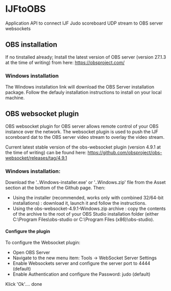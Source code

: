 # IJFtoOBS
Application API to connect IJF Judo scoreboard UDP stream to OBS server websockets

## OBS installation
If no tinstalled already; Install the latest version of OBS server (version 27.1.3 at the time of writing) from here: https://obsproject.com/
### Windows installation
The Windows installation link will download the OBS Server installation package. Follow the defauly installation instructions to install on your local machine.

## OBS websocket plugin
OBS websocket plugin for OBS server allows remote control of your OBS instance over the network. 
The websocket plugin is used to push the IJF scoreboard dat to the OBS server video stream to overlay the video stream.

Current latest stable version of the obs-websocket plugin (version 4.9.1 at the time of writing) can be found here: https://github.com/obsproject/obs-websocket/releases/tag/4.9.1
### Windows installation:
Download the '..Windows-installer.exe' or '..Windows.zip' file from the Asset section at the bottom of the Github page. Then:
- Using the installer (recommended, works only with combined 32/64-bit installations) : download it, launch it and follow the instructions.
- Using the obs-websocket-4.9.1-Windows.zip archive : copy the contents of the archive to the root of your OBS Studio installation folder (either C:\Program Files\obs-studio or C:\Program Files (x86)\obs-studio).

#### Configure the plugin
To configure the Websocket plugin:
- Open OBS Server
- Navigate to the new menu item: Tools -> WebSocket Server Settings
- Enable Websockets server and configure the server port to 4444 (default)
- Enable Authentication and configure the Password: judo (default)

Klick 'Ok'.... done 
